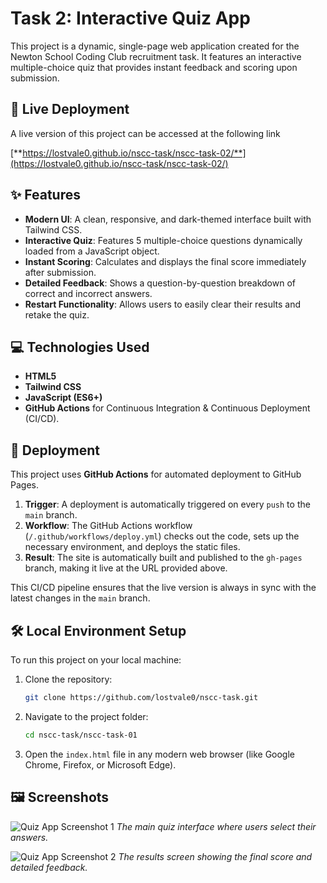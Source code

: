 # Task 2: Interactive Quiz App

This project is a dynamic, single-page web application created for the Newton School Coding Club recruitment task. It features an interactive multiple-choice quiz that provides instant feedback and scoring upon submission.

## 🚀 Live Deployment

A live version of this project can be accessed at the following link

[**https://lostvale0.github.io/nscc-task/nscc-task-02/**](https://lostvale0.github.io/nscc-task/nscc-task-02/)

## ✨ Features

* **Modern UI**: A clean, responsive, and dark-themed interface built with Tailwind CSS.
* **Interactive Quiz**: Features 5 multiple-choice questions dynamically loaded from a JavaScript object.
* **Instant Scoring**: Calculates and displays the final score immediately after submission.
* **Detailed Feedback**: Shows a question-by-question breakdown of correct and incorrect answers.
* **Restart Functionality**: Allows users to easily clear their results and retake the quiz.

## 💻 Technologies Used

* **HTML5**
* **Tailwind CSS**
* **JavaScript (ES6+)**
* **GitHub Actions** for Continuous Integration & Continuous Deployment (CI/CD).

## 🚀 Deployment

This project uses **GitHub Actions** for automated deployment to GitHub Pages.

1.  **Trigger**: A deployment is automatically triggered on every `push` to the `main` branch.
2.  **Workflow**: The GitHub Actions workflow (`/.github/workflows/deploy.yml`) checks out the code, sets up the necessary environment, and deploys the static files.
3.  **Result**: The site is automatically built and published to the `gh-pages` branch, making it live at the URL provided above.

This CI/CD pipeline ensures that the live version is always in sync with the latest changes in the `main` branch.

## 🛠️ Local Environment Setup

To run this project on your local machine:

1. Clone the repository:
   ```bash
   git clone https://github.com/lostvale0/nscc-task.git
   ```
2. Navigate to the project folder:
    ```bash
   cd nscc-task/nscc-task-01
    ```

3. Open the `index.html` file in any modern web browser (like Google Chrome, Firefox, or Microsoft Edge).

## 🖼️ Screenshots

![Quiz App Screenshot 1](https://i.ibb.co/S4xYZRQJ/9h-V28fp-R3a.png)
*The main quiz interface where users select their answers.*

![Quiz App Screenshot 2](https://i.ibb.co/DH9ymWMK/image.png)
*The results screen showing the final score and detailed feedback.*
